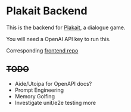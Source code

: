 # Plakait Backend

This is the backend for [Plakait](https://plakait.stevenhuyn.com), a dialogue game.

You will need a OpenAI API key to run this.

Corresponding [frontend repo](https://github.com/stevenhuyn/plakait-frontend)

## ~~TODO~~
- Aide/Utoipa for OpenAPI docs?
- Prompt Engineering
- Memory Golfing
- Investigate unit/e2e testing more
